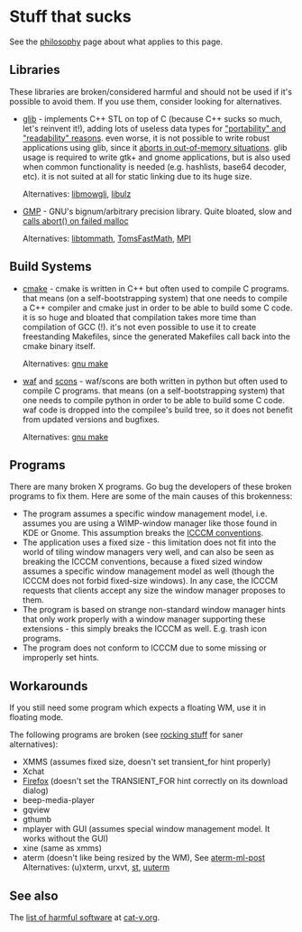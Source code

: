Stuff that sucks
================
See the [philosophy](http://suckless.org/philosophy) page about what
applies to this page. 

Libraries
---------
These libraries are broken/considered harmful and should not be used if it's
possible to avoid them. If you use them, consider looking for alternatives.

* [glib][1] - implements C++ STL on top of C (because C++ sucks so much, let's
  reinvent it!), adding lots of useless data types for
  ["portability" and "readability" reasons][2].
  even worse, it is not possible to write robust applications using glib,
  since it [aborts in out-of-memory situations][8].
  glib usage is required to write gtk+ and gnome applications, but is also used
  when common functionality is needed (e.g. hashlists, base64 decoder, etc).
  it is not suited at all for static linking due to its huge size.
  
  Alternatives: [libmowgli][9], [libulz][10]

* [GMP][3] - GNU's bignum/arbitrary precision library. Quite bloated, slow and
  [calls abort() on failed malloc][4]
  
  Alternatives: [libtommath][5], [TomsFastMath][6], [MPI][7]


[1]: http://library.gnome.org/devel/glib/
[2]: http://library.gnome.org/devel/glib/unstable/glib-Basic-Types.html (glib Basic Types)
[3]: http://gmplib.org/ (The GNU Multiple Precision Arithmetic Library)
[4]: http://gmplib.org:8000/gmp/file/14cd74efb9de/memory.c#l44 "GMP calls abort() on failed malloc()"
[5]: http://libtom.org/?page=features&newsitems=5&whatfile=ltm
[6]: http://libtom.org/?page=features&newsitems=5&whatfile=tfm
[7]: http://spinning-yarns.org/michael/mpi/
[8]: https://bugzilla.gnome.org/show_bug.cgi?id=674446
[9]: https://github.com/atheme/libmowgli-2
[10]: https://github.com/rofl0r/libulz

Build Systems
-------------

* [cmake][11] - cmake is written in C++ but often used to compile C programs.
  that means (on a self-bootstrapping system) that one needs to compile a C++
  compiler and cmake just in order to be able to build some C code.
  it is so huge and bloated that compilation takes more time than compilation
  of GCC (!).
  it's not even possible to use it to create freestanding Makefiles, since
  the generated Makefiles call back into the cmake binary itself.

  Alternatives: [gnu make][14]

* [waf][12] and [scons][13] - waf/scons are both written in python but often
  used to compile C programs.
  that means (on a self-bootstrapping system) that one needs to compile python
  in order to be able to build some C code.
  waf code is dropped into the compilee's build tree, so it does not benefit
  from updated versions and bugfixes.

  Alternatives: [gnu make][14]

[11]: http://www.cmake.org/
[12]: https://code.google.com/p/waf/
[13]: http://www.scons.org/
[14]: https://www.gnu.org/software/make/

Programs
--------
There are many broken X programs. Go bug the developers of these broken
programs to fix them. Here are some of the main causes of this brokenness:

* The program assumes a specific window management model, i.e.
  assumes you are using a WIMP-window manager like those
  found in KDE or Gnome. This assumption breaks the 
  [ICCCM conventions][icccm].
* The application uses a fixed size - this limitation does not fit
  into the world of tiling window managers very well, and can also be
  seen as breaking the ICCCM conventions, because a fixed sized window
  assumes a specific window management model as well (though the ICCCM
  does not forbid fixed-size windows). In any case, the ICCCM requests
  that clients accept any size the window manager proposes to them.
* The program is based on strange non-standard window manager
  hints that only work properly with a window manager supporting these
  extensions - this simply breaks the ICCCM as well. E.g. trash icon
  programs.
* The program does not conform to ICCCM due to some missing or
  improperly set hints.

Workarounds
-----------

If you still need some program which expects a floating WM, use it in
floating mode.

The following programs are broken (see [rocking stuff](/rocks) for saner alternatives):

* XMMS (assumes fixed size, doesn't set transient\_for hint properly)
* Xchat
* [Firefox](http://www.mozilla.org/products/firefox) (doesn't set the TRANSIENT\_FOR hint correctly on its download dialog)
* beep-media-player
* gqview
* gthumb
* mplayer with GUI (assumes special window management model. It works without the GUI)
* xine (same as xmms)
* aterm (doesn't like being resized by the WM), See [aterm-ml-post][aterm-ml-post]  
	Alternatives: (u)xterm, urxvt, [st][st], [uuterm][uuterm]

See also
--------

The [list of harmful software](http://harmful.cat-v.org/software/) at [cat-v.org](http://cat-v.org).

[aterm-ml-post]: http://lists.suckless.org/dev/1102/7141.html
[st]:     http://st.suckless.org/
[uuterm]: http://etalabs.net/uuterm.html
[icccm]:  http://tronche.com/gui/x/icccm/
